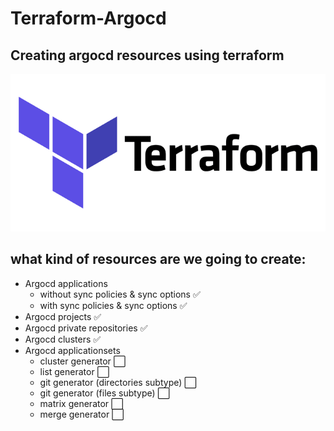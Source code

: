 # Terraform-Argocd
## Creating argocd resources using terraform

![Terraform Image](terraform.png)

## what kind of resources are we going to create:
- Argocd applications
   - without sync policies & sync options :white_check_mark:
   - with sync policies & sync options :white_check_mark:
- Argocd projects :white_check_mark:
- Argocd private repositories :white_check_mark:
- Argocd clusters :white_check_mark:
- Argocd applicationsets
   - cluster generator :white_large_square:
   - list generator :white_large_square:
   - git generator (directories subtype) :white_large_square:
   - git generator (files subtype) :white_large_square:
   - matrix generator :white_large_square:
   - merge generator :white_large_square:
